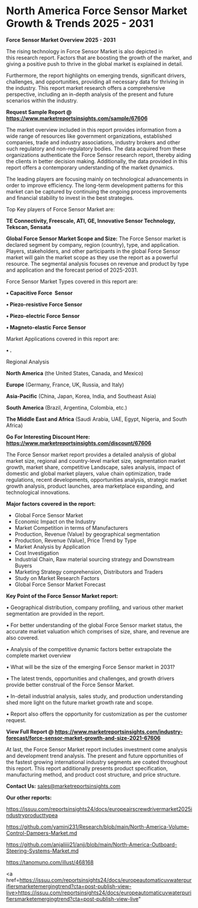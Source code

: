 # North America Force Sensor Market Growth & Trends 2025 - 2031

<Strong> Force Sensor Market Overview 2025 - 2031</strong>

The rising technology in Force Sensor Market is also depicted in this research report. Factors that are boosting the growth of the market, and giving a positive push to thrive in the global market is explained in detail.

Furthermore, the report highlights on emerging trends, significant drivers, challenges, and opportunities, providing all necessary data for thriving in the industry. This report market research offers a comprehensive perspective, including an in-depth analysis of the present and future scenarios within the industry.

<strong>Request Sample Report @ <a href=https://www.marketreportsinsights.com/sample/67606>https://www.marketreportsinsights.com/sample/67606</a></strong>

The market overview included in this report provides information from a wide range of resources like government organizations, established companies, trade and industry associations, industry brokers and other such regulatory and non-regulatory bodies. The data acquired from these organizations authenticate the Force Sensor research report, thereby aiding the clients in better decision making. Additionally, the data provided in this report offers a contemporary understanding of the market dynamics.

The leading players are focusing mainly on technological advancements in order to improve efficiency. The long-term development patterns for this market can be captured by continuing the ongoing process improvements and financial stability to invest in the best strategies.

Top Key players of Force Sensor Market are:

<strong>TE Connectivity, Freescale, ATI, GE, Innovative Sensor Technology, Tekscan, Sensata</strong>

<strong><b>Global Force Sensor Market Scope and Size:</b></strong>
The Force Sensor market is declared segment by company, region (country), type, and application. Players, stakeholders, and other participants in the global Force Sensor market will gain the market scope as they use the report as a powerful resource. The segmental analysis focuses on revenue and product by type and application and the forecast period of 2025-2031.

Force Sensor Market Types covered in this report are:

<strong>• Capacitive Force  Sensor

• Piezo-resistive Force Sensor

• Piezo-electric Force Sensor

• Magneto-elastic Force Sensor</strong>

Market Applications covered in this report are:

<strong>• .</strong> 

Regional Analysis

<strong>North America</strong> (the United States, Canada, and Mexico)

<strong>Europe</strong> (Germany, France, UK, Russia, and Italy)

<strong>Asia-Pacific</strong> (China, Japan, Korea, India, and Southeast Asia)

<strong>South America</strong> (Brazil, Argentina, Colombia, etc.)

<strong>The Middle East and Africa</strong> (Saudi Arabia, UAE, Egypt, Nigeria, and South Africa)

<strong>Go For Interesting Discount Here: <a href=https://www.marketreportsinsights.com/discount/67606>https://www.marketreportsinsights.com/discount/67606</a></strong>

The Force Sensor market report provides a detailed analysis of global market size, regional and country-level market size, segmentation market growth, market share, competitive Landscape, sales analysis, impact of domestic and global market players, value chain optimization, trade regulations, recent developments, opportunities analysis, strategic market growth analysis, product launches, area marketplace expanding, and technological innovations.

<strong><b>Major factors covered in the report:</b></strong>
<ul>
  <li>Global Force Sensor Market </li>
  <li>Economic Impact on the Industry</li>
  <li>Market Competition in terms of Manufacturers</li>
  <li>Production, Revenue (Value) by geographical segmentation</li>
  <li>Production, Revenue (Value), Price Trend by Type</li>
  <li>Market Analysis by Application</li>
  <li>Cost Investigation</li>
  <li>Industrial Chain, Raw material sourcing strategy and Downstream Buyers</li>
  <li>Marketing Strategy comprehension, Distributors and Traders</li>
  <li>Study on Market Research Factors</li>
  <li>Global Force Sensor Market Forecast</li>
</ul>

<strong><b>Key Point of the Force Sensor Market report:</b></strong>

• Geographical distribution, company profiling, and various other market segmentation are provided in the report.

• For better understanding of the global Force Sensor market status, the accurate market valuation which comprises of size, share, and revenue are also covered.

• Analysis of the competitive dynamic factors better extrapolate the complete market overview

• What will be the size of the emerging Force Sensor market in 2031?

• The latest trends, opportunities and challenges, and growth drivers provide better construal of the Force Sensor Market.

• In-detail industrial analysis, sales study, and production understanding shed more light on the future market growth rate and scope.

• Report also offers the opportunity for customization as per the customer request.

<strong><b>View Full Report @ <a href=https://www.marketreportsinsights.com/industry-forecast/force-sensor-market-growth-and-size-2021-67606>https://www.marketreportsinsights.com/industry-forecast/force-sensor-market-growth-and-size-2021-67606</a></b></strong>


At last, the Force Sensor Market report includes investment come analysis and development trend analysis. The present and future opportunities of the fastest growing international industry segments are coated throughout this report. This report additionally presents product specification, manufacturing method, and product cost structure, and price structure.

<strong>Contact Us:</strong>
sales@marketreportsinsights.com

<strong>Our other reports:</strong>

<a href=https://issuu.com/reportsinsights24/docs/europeairscrewdrivermarket2025industryproducttypea>https://issuu.com/reportsinsights24/docs/europeairscrewdrivermarket2025industryproducttypea</a>

<a href=https://github.com/yamini231/Research/blob/main/North-America-Volume-Control-Dampers-Market.md>https://github.com/yamini231/Research/blob/main/North-America-Volume-Control-Dampers-Market.md</a>

<a href=https://github.com/anjaliiii21/anjj/blob/main/North-America-Outboard-Steering-Systems-Market.md>https://github.com/anjaliiii21/anjj/blob/main/North-America-Outboard-Steering-Systems-Market.md</a>

<a href=https://tanomuno.com/illust/468168>https://tanomuno.com/illust/468168</a>

<a href=https://issuu.com/reportsinsights24/docs/europeautomaticuvwaterpurifiersmarketemergingtrend?cta=post-publish-view-live>https://issuu.com/reportsinsights24/docs/europeautomaticuvwaterpurifiersmarketemergingtrend?cta=post-publish-view-live</a>"
